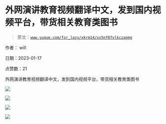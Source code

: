 # 外网演讲教育视频翻译中文，发到国内视频平台，带货相关教育类图书

> 原文：[`www.yuque.com/for_lazy/xkrm14/xv5nf07vlkczagmg`](https://www.yuque.com/for_lazy/xkrm14/xv5nf07vlkczagmg)

作者： will 

日期：2023-01-17 

点赞数：21 

外网演讲教育视频翻译中文，发到国内视频平台，带货相关教育类图书 

![](img/9f055dc0f2a99f535e78bba12716e8a2.png) 

![](img/77c0c6c64df27aa3ceb6cd8b54e8fc7d.png) 

![](img/df6b0f8866865d859ecf6b05ae5fec14.png) 

![](img/ba996deeed2fdc090f4c18f77f4b86ed.png) 

